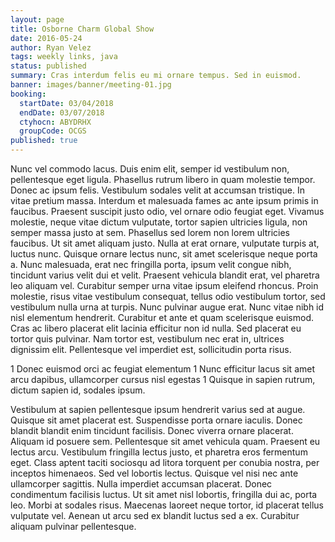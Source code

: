 ```yaml
---
layout: page
title: Osborne Charm Global Show
date: 2016-05-24
author: Ryan Velez
tags: weekly links, java
status: published
summary: Cras interdum felis eu mi ornare tempus. Sed in euismod.
banner: images/banner/meeting-01.jpg
booking:
  startDate: 03/04/2018
  endDate: 03/07/2018
  ctyhocn: ABYDRHX
  groupCode: OCGS
published: true
---
```

Nunc vel commodo lacus. Duis enim elit, semper id vestibulum non, pellentesque eget ligula. Phasellus rutrum libero in quam molestie tempor. Donec ac ipsum felis. Vestibulum sodales velit at accumsan tristique. In vitae pretium massa. Interdum et malesuada fames ac ante ipsum primis in faucibus. Praesent suscipit justo odio, vel ornare odio feugiat eget. Vivamus molestie, neque vitae dictum vulputate, tortor sapien ultricies ligula, non semper massa justo at sem. Phasellus sed lorem non lorem ultricies faucibus. Ut sit amet aliquam justo. Nulla at erat ornare, vulputate turpis at, luctus nunc. Quisque ornare lectus nunc, sit amet scelerisque neque porta a.
Nunc malesuada, erat nec fringilla porta, ipsum velit congue nibh, tincidunt varius velit dui et velit. Praesent vehicula blandit erat, vel pharetra leo aliquam vel. Curabitur semper urna vitae ipsum eleifend rhoncus. Proin molestie, risus vitae vestibulum consequat, tellus odio vestibulum tortor, sed vestibulum nulla urna at turpis. Nunc pulvinar augue erat. Nunc vitae nibh id nisl elementum hendrerit. Curabitur et ante et quam scelerisque euismod. Cras ac libero placerat elit lacinia efficitur non id nulla. Sed placerat eu tortor quis pulvinar. Nam tortor est, vestibulum nec erat in, ultrices dignissim elit. Pellentesque vel imperdiet est, sollicitudin porta risus.

1 Donec euismod orci ac feugiat elementum
1 Nunc efficitur lacus sit amet arcu dapibus, ullamcorper cursus nisl egestas
1 Quisque in sapien rutrum, dictum sapien id, sodales ipsum.

Vestibulum at sapien pellentesque ipsum hendrerit varius sed at augue. Quisque sit amet placerat est. Suspendisse porta ornare iaculis. Donec blandit blandit enim tincidunt facilisis. Donec viverra ornare placerat. Aliquam id posuere sem. Pellentesque sit amet vehicula quam. Praesent eu lectus arcu. Vestibulum fringilla lectus justo, et pharetra eros fermentum eget. Class aptent taciti sociosqu ad litora torquent per conubia nostra, per inceptos himenaeos. Sed vel lobortis lectus. Quisque vel nisi nec ante ullamcorper sagittis.
Nulla imperdiet accumsan placerat. Donec condimentum facilisis luctus. Ut sit amet nisl lobortis, fringilla dui ac, porta leo. Morbi at sodales risus. Maecenas laoreet neque tortor, id placerat tellus vulputate vel. Aenean ut arcu sed ex blandit luctus sed a ex. Curabitur aliquam pulvinar pellentesque.
